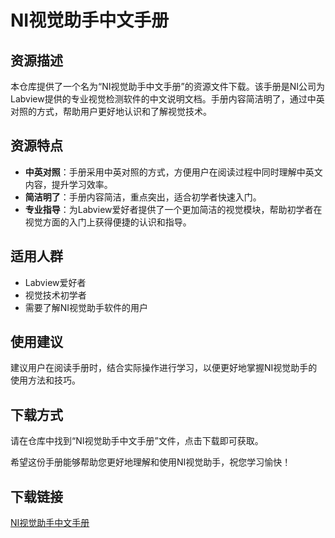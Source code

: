 # NI视觉助手中文手册

## 资源描述

本仓库提供了一个名为“NI视觉助手中文手册”的资源文件下载。该手册是NI公司为Labview提供的专业视觉检测软件的中文说明文档。手册内容简洁明了，通过中英对照的方式，帮助用户更好地认识和了解视觉技术。

## 资源特点

- **中英对照**：手册采用中英对照的方式，方便用户在阅读过程中同时理解中英文内容，提升学习效率。
- **简洁明了**：手册内容简洁，重点突出，适合初学者快速入门。
- **专业指导**：为Labview爱好者提供了一个更加简洁的视觉模块，帮助初学者在视觉方面的入门上获得便捷的认识和指导。

## 适用人群

- Labview爱好者
- 视觉技术初学者
- 需要了解NI视觉助手软件的用户

## 使用建议

建议用户在阅读手册时，结合实际操作进行学习，以便更好地掌握NI视觉助手的使用方法和技巧。

## 下载方式

请在仓库中找到“NI视觉助手中文手册”文件，点击下载即可获取。

希望这份手册能够帮助您更好地理解和使用NI视觉助手，祝您学习愉快！

## 下载链接

[NI视觉助手中文手册](https://pan.quark.cn/s/c023694f043d)